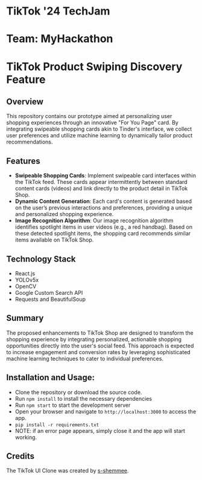 # TikTok '24 TechJam 
# Team: MyHackathon

# TikTok Product Swiping Discovery Feature

## Overview
This repository contains our prototype aimed at personalizing user shopping experiences through an innovative "For You Page" card. By integrating swipeable shopping cards akin to Tinder's interface, we collect user preferences and utilize machine learning to dynamically tailor product recommendations.


## Features
- **Swipeable Shopping Cards**: Implement swipeable card interfaces within the TikTok feed. These cards appear intermittently between standard content cards (videos) and link directly to the product detail in TikTok Shop.
- **Dynamic Content Generation**: Each card's content is generated based on the user’s previous interactions and preferences, providing a unique and personalized shopping experience.
- **Image Recognition Algorithm**: Our image recognition algorithm identifies spotlight items in user videos (e.g., a red handbag). Based on these detected spotlight items, the shopping card recommends similar items available on TikTok Shop.


## Technology Stack
- React.js
- YOLOv5x
- OpenCV
- Google Custom Search API
- Requests and BeautifulSoup
  
## Summary
The proposed enhancements to TikTok Shop are designed to transform the shopping experience by integrating personalized, actionable shopping opportunities directly into the user's social feed. This approach is expected to increase engagement and conversion rates by leveraging sophisticated machine learning techniques to cater to individual preferences.


## Installation and Usage:
- Clone the repository or download the source code.
- Run `npm install` to install the necessary dependencies
- Run  `npm start` to start the development server
- Open your browser and navigate to `http://localhost:3000` to access the app.
- `pip install -r requirements.txt `
- NOTE: if an error page appears, simply close it and the app will start working.

## Credits
The TikTok UI Clone was created by [s-shemmee](https://github.com/s-shemmee).
